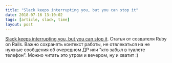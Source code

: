 ```yaml
---
title: "Slack keeps interrupting you, but you can stop it"
date: 2018-07-16 13:10:02
tags: [article, slack, time]
layout: post
---
```


[Slack keeps interrupting you, but you can stop it](https://dev.to/nebojsac/slack-keeps-interrupting-you-but-you-can-stop-it-883). Статья от создателя Ruby on Rails. Важно сохранять контекст работы, не отвлекаться на не нужные сообщения об очередном ДР или "кто забыл в туалете телефон". Можно читать это утром и вечером, ну и хватит :)
